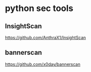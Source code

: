 python sec tools
======================

InsightScan
-------
https://github.com/AnthraX1/InsightScan

bannerscan
-------
https://github.com/x0day/bannerscan
                        
